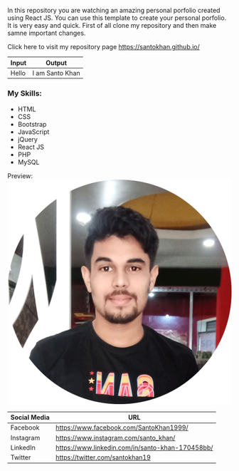 In this repository you are watching an amazing personal porfolio created using React JS. You can use this template to create your personal porfolio. It is very easy and quick. First of all clone my repository and then make samne important changes.

Click here to visit my repository page https://santokhan.github.io/

| Input | Output |
| ----- | ------ |
| Hello | I am Santo Khan |


### My Skills:
* HTML
* CSS
* Bootstrap
* JavaScript
* jQuery
* React JS
* PHP
* MySQL


Preview: 
![GitHub Logo](/images/santo-2.png)


| Social Media | URL |
| ------------ | --- |
| Facebook | https://www.facebook.com/SantoKhan1999/ |
| Instagram | https://www.instagram.com/santo_khan/ |
| LinkedIn | https://www.linkedin.com/in/santo-khan-170458bb/ |
| Twitter | https://twitter.com/santokhan19 |
